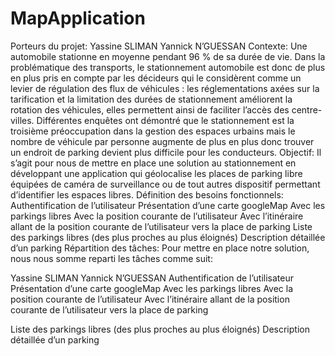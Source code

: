 # MapApplication
Porteurs du projet:
Yassine SLIMAN
Yannick N’GUESSAN
Contexte:
Une automobile stationne en moyenne pendant 96 % de sa durée de vie. 
Dans la problématique des transports, le stationnement automobile est donc de plus en plus pris en compte par les décideurs qui le considèrent comme un levier de régulation des flux de véhicules : les réglementations axées sur la tarification et la limitation des durées de stationnement améliorent la rotation des véhicules, elles permettent ainsi de faciliter l’accès des centre-villes. 
Différentes enquêtes ont démontré que le stationnement est la troisième préoccupation dans la gestion des espaces urbains mais le nombre de véhicule par personne augmente de plus en plus donc trouver un endroit de parking devient plus difficile pour les conducteurs.
Objectif:
Il s’agit pour nous de mettre en place une solution au stationnement en développant une application qui géolocalise les places de parking libre équipées de caméra de surveillance ou de tout autres dispositif permettant d’identifier les espaces libres.
Définition des besoins fonctionnels:
Authentification de l’utilisateur
Présentation d’une carte googleMap
 Avec les parkings libres
Avec la position courante de l’utilisateur
Avec l’itinéraire allant de la position courante de l’utilisateur vers la place de parking
Liste des parkings libres (des plus proches au plus éloignés)
Description détaillée d’un parking
Répartition des tâches:
Pour mettre en place notre solution, nous nous somme reparti les tâches comme suit:


Yassine SLIMAN
Yannick N’GUESSAN
Authentification de l’utilisateur
Présentation d’une carte googleMap
 Avec les parkings libres
Avec la position courante de l’utilisateur
Avec l’itinéraire allant de la position courante de l’utilisateur vers la place de parking


Liste des parkings libres (des plus proches au plus éloignés)
Description détaillée d’un parking
